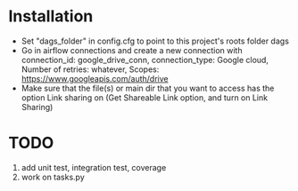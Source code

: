 # Installation
- Set "dags_folder" in config.cfg to point to this project's roots folder dags
- Go in airflow connections and create a new connection with connection_id: google_drive_conn, connection_type: Google cloud, Number of retries: whatever, Scopes: https://www.googleapis.com/auth/drive
- Make sure that the file(s) or main dir that you want to access has the option Link sharing on (Get Shareable Link option, and turn on Link Sharing)

# TODO
1. add unit test, integration test, coverage
2. work on  tasks.py 